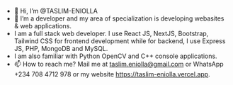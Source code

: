 - 👋 Hi, I’m @TASLIM-ENIOLLA
- 👀 I’m a developer and my area of specialization is developing webasites & web applications.
- I am a full stack web developer. I use React JS, NextJS, Bootstrap, Tailwind CSS for frontend development while for backend, I use Express JS, PHP, MongoDB and MySQL.
- I am also familiar with Python OpenCV and C++ console applications.
- 📫 How to reach me? Mail me at taslim.eniolla@gmail.com or WhatsApp +234 708 4712 978 or my website https://taslim-eniolla.vercel.app.
